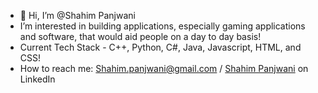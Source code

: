 - 👋 Hi, I’m @Shahim Panjwani
-  I’m interested in building applications, especially gaming applications and software, that would aid people on a day to day basis!
-  Current Tech Stack - C++, Python, C#, Java, Javascript, HTML, and CSS!
-  How to reach me: Shahim.panjwani@gmail.com / [Shahim Panjwani](https://www.linkedin.com/in/shahim-panjwani/) on LinkedIn

<!---
ShahimTBG/ShahimTBG is a ✨ special ✨ repository because its `README.md` (this file) appears on your GitHub profile.
You can click the Preview link to take a look at your changes.
--->
